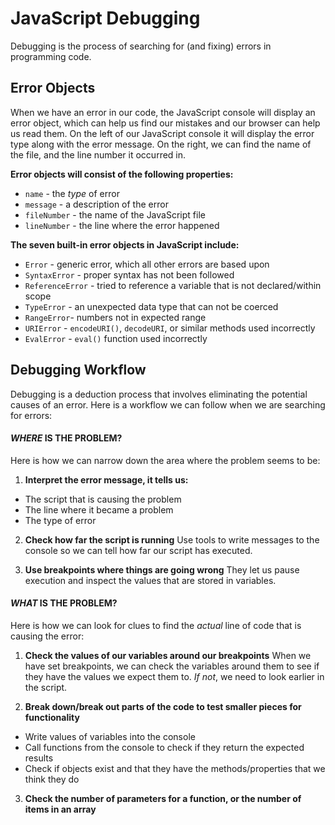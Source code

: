 # JavaScript Debugging 
Debugging is the process of searching for (and fixing) errors in programming code.

## Error Objects
When we have an error in our code, the JavaScript console will display an error object, which can help us find our mistakes and our browser can help us read them. On the left of our JavaScript console it will display the error type along with the error message. On the right, we can find the name of the file, and the line number it occurred in.

**Error objects will consist of the following properties:**
* `name` - the *type* of error
* `message` - a description of the error
* `fileNumber` - the name of the JavaScript file
* `lineNumber` - the line where the error happened

**The seven built-in error objects in JavaScript include:**
* `Error` - generic error, which all other errors are based upon
* `SyntaxError` - proper syntax has not been followed
* `ReferenceError` - tried to reference a variable that is not declared/within scope
* `TypeError` - an unexpected data type that can not be coerced
* `RangeError`- numbers not in expected range
* `URIError` - `encodeURI()`, `decodeURI`, or similar methods used incorrectly
* `EvalError` - `eval()` function used incorrectly 

## Debugging Workflow
Debugging is a deduction process that involves eliminating the potential causes of an error. Here is a workflow we can follow when we are searching for errors:

#### *WHERE* IS THE PROBLEM? 
Here is how we can narrow down the area where the problem seems to be:

1. **Interpret the error message, it tells us:**
* The script that is causing the problem
* The line where it became a problem
* The type of error

2. **Check how far the script is running**
Use tools to write messages to the console so we can tell how far our script has executed.

3. **Use breakpoints where things are going wrong**
They let us pause execution and inspect the values that are stored in variables.

#### *WHAT* IS THE PROBLEM?
Here is how we can look for clues to find the *actual* line of code that is causing the error:

1. **Check the values of our variables around our breakpoints**
When we have set breakpoints, we can check the variables around them to see if they have the values we expect them to. *If not*, we need to look earlier in the script.

2. **Break down/break out parts of the code to test smaller pieces for functionality**
* Write values of variables into the console
* Call functions from the console to check if they return the expected results
* Check if objects exist and that they have the methods/properties that we think they do

3. **Check the number of parameters for a function, or the number of items in an array**



